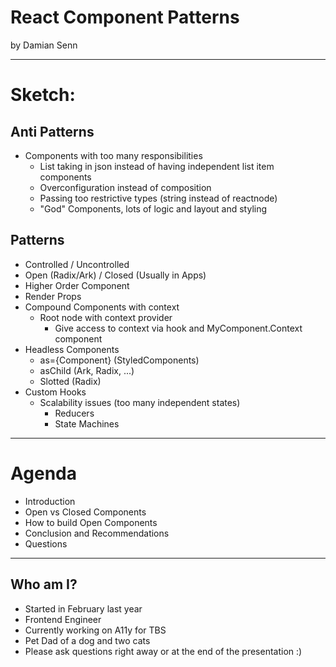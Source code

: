 # React Component Patterns

by Damian Senn

---

# Sketch:

## Anti Patterns

- Components with too many responsibilities
  - List taking in json instead of having independent list item components
  - Overconfiguration instead of composition
  - Passing too restrictive types (string instead of reactnode)
  - "God" Components, lots of logic and layout and styling

## Patterns

- Controlled / Uncontrolled
- Open (Radix/Ark) / Closed (Usually in Apps)
- Higher Order Component
- Render Props
- Compound Components with context
  - Root node with context provider
    - Give access to context via hook and MyComponent.Context component
- Headless Components
  - as={Component} (StyledComponents)
  - asChild (Ark, Radix, ...)
  - Slotted (Radix)
- Custom Hooks
  - Scalability issues (too many independent states)
    - Reducers
    - State Machines

---

# Agenda

- Introduction
- Open vs Closed Components
- How to build Open Components
- Conclusion and Recommendations
- Questions

---

## Who am I?

- Started in February last year
- Frontend Engineer
- Currently working on A11y for TBS
- Pet Dad of a dog and two cats
- Please ask questions right away or at the end of the presentation :)
